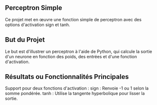 ## Perceptron Simple
Ce projet met en œuvre une fonction simple de perceptron avec des options d'activation sign et tanh.

## But du Projet
Le but est d'illustrer un perceptron à l'aide de Python, qui calcule la sortie d'un neurone en fonction des poids, des entrées et d'une fonction d'activation.

## Résultats ou Fonctionnalités Principales
Support pour deux fonctions d'activation : sign : Renvoie -1 ou 1 selon la somme pondérée. tanh : Utilise la tangente hyperbolique pour lisser la sortie.

